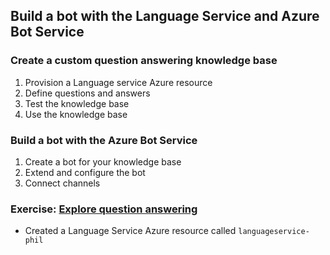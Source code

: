 ## Build a bot with the Language Service and Azure Bot Service
### Create a custom question answering knowledge base
1. Provision a Language service Azure resource
1. Define questions and answers
1. Test the knowledge base
1. Use the knowledge base
### Build a bot with the Azure Bot Service
1. Create a bot for your knowledge base
1. Extend and configure the bot
1. Connect channels
### Exercise: [Explore question answering](https://microsoftlearning.github.io/AI-900-AIFundamentals/instructions/04d-create-a-bot.html)
- Created a Language Service Azure resource called `languageservice-phil`



